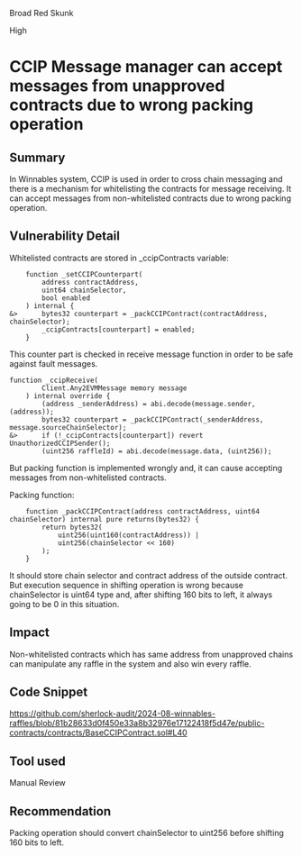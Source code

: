 Broad Red Skunk

High

# CCIP Message manager can accept messages from unapproved contracts due to wrong packing operation

## Summary
In Winnables system, CCIP is used in order to cross chain messaging and there is a mechanism for whitelisting the contracts for message receiving. It can accept messages from non-whitelisted contracts due to wrong packing operation.

## Vulnerability Detail
Whitelisted contracts are stored in _ccipContracts variable:
```solidity
    function _setCCIPCounterpart(
        address contractAddress,
        uint64 chainSelector,
        bool enabled
    ) internal {
&>      bytes32 counterpart = _packCCIPContract(contractAddress, chainSelector);
        _ccipContracts[counterpart] = enabled;
    }
```
This counter part is checked in receive message function in order to be safe against fault messages.
```solidity
function _ccipReceive(
        Client.Any2EVMMessage memory message
    ) internal override {
        (address _senderAddress) = abi.decode(message.sender, (address));
        bytes32 counterpart = _packCCIPContract(_senderAddress, message.sourceChainSelector);
&>      if (!_ccipContracts[counterpart]) revert UnauthorizedCCIPSender();
        (uint256 raffleId) = abi.decode(message.data, (uint256));
```
But packing function is implemented wrongly and, it can cause accepting messages from non-whitelisted contracts.

Packing function:
```solidity
    function _packCCIPContract(address contractAddress, uint64 chainSelector) internal pure returns(bytes32) {
        return bytes32(
            uint256(uint160(contractAddress)) |
            uint256(chainSelector << 160)
        );
    }
```
It should store chain selector and contract address of the outside contract. But execution sequence in shifting operation is wrong because chainSelector is uint64 type and, after shifting 160 bits to left, it always going to be 0 in this situation. 

## Impact
Non-whitelisted contracts which has same address from unapproved chains can manipulate any raffle in the system and also win every raffle.

## Code Snippet
https://github.com/sherlock-audit/2024-08-winnables-raffles/blob/81b28633d0f450e33a8b32976e17122418f5d47e/public-contracts/contracts/BaseCCIPContract.sol#L40
## Tool used

Manual Review

## Recommendation
Packing operation should convert chainSelector to uint256 before shifting 160 bits to left.